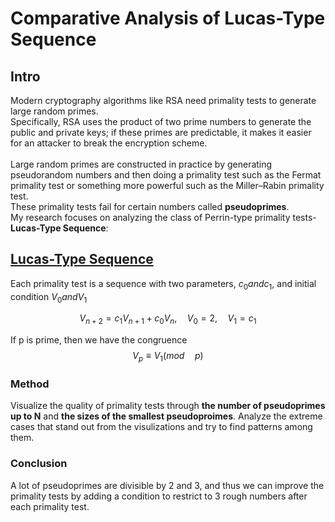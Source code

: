 # Comparative Analysis of Lucas-Type Sequence
## Intro
Modern cryptography algorithms like RSA need primality tests to generate large random primes.\
Specifically, RSA uses the product of two prime numbers to generate the public and private keys; if these primes are predictable, it makes it easier for an attacker to break the encryption scheme.\
\
Large random primes are constructed in practice by generating pseudorandom numbers and then doing a primality test such as the Fermat primality test or something more powerful such as the Miller–Rabin primality test.\
These primality tests fail for certain numbers called **pseudoprimes**.\
My research focuses on analyzing the class of Perrin-type primality tests- **Lucas-Type Sequence**:

## [Lucas-Type Sequence](https://oeis.org/wiki/Lucas_sequences)
Each primality test is a sequence with two parameters, $c_0 and c_1$, and initial condition $V_0 and V_1$

$$V_{n+2} = c_1 V_{n+1} + c_0 V_{n}, \quad V_{0} = 2, \quad V_{1} = c_1$$

If p is prime, then we have the congruence $$V_{p}\equiv V_{1}(mod\quad p)$$

### Method 
Visualize the quality of primality tests through **the number of pseudoprimes up to N** and **the sizes of the smallest pseudoproimes**.
Analyze the extreme cases that stand out from the visulizations and try to find patterns among them.

### Conclusion
A lot of pseudoprimes are divisible by 2 and 3, and thus we can improve the primality tests by adding a condition to restrict to 3 rough numbers after each primality test.
